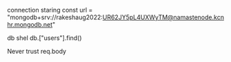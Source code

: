 connection staring
const url = "mongodb+srv://rakeshaug2022:UR62JY5pL4UXWyTM@namastenode.kcnhr.mongodb.net"

db shel
db.["users"].find()










Never trust req.body